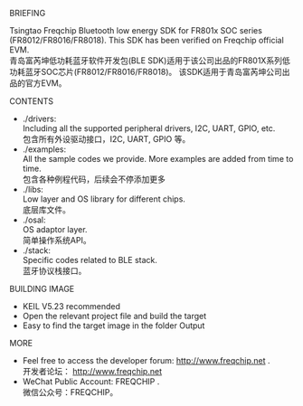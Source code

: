 BRIEFING

Tsingtao Freqchip Bluetooth low energy SDK for FR801x SOC series (FR8012/FR8016/FR8018).
This SDK has been verified on Freqchip official EVM.  
青岛富芮坤低功耗蓝牙软件开发包(BLE SDK)适用于该公司出品的FR801X系列低功耗蓝牙SOC芯片(FR8012/FR8016/FR8018)。
该SDK适用于青岛富芮坤公司出品的官方EVM。

CONTENTS

* ./drivers:    
Including all the supported peripheral drivers, I2C, UART, GPIO, etc.   
包含所有外设驱动接口，I2C, UART, GPIO 等。
* ./examples:   
All the sample codes we provide. More examples are added from time to time.   
包含各种例程代码，后续会不停添加更多
* ./libs:       
Low layer and OS library for different chips.   
底层库文件。
* ./osal:       
OS adaptor layer.   
简单操作系统API。
* ./stack:      
Specific codes related to BLE stack.   
蓝牙协议栈接口。

BUILDING IMAGE

* KEIL V5.23 recommended
* Open the relevant project file and build the target
* Easy to find the target image in the folder Output 

MORE

* Feel free to access the developer forum: http://www.freqchip.net .   
  开发者论坛： http://www.freqchip.net
* WeChat Public Account: FREQCHIP .   
  微信公众号：FREQCHIP。
 
